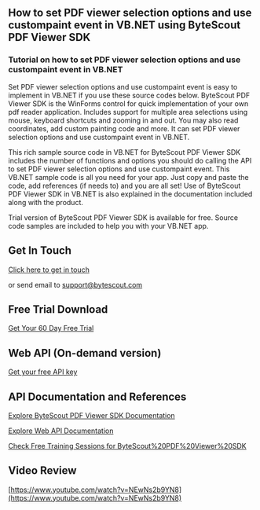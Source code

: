 ## How to set PDF viewer selection options and use custompaint event in VB.NET using ByteScout PDF Viewer SDK

### Tutorial on how to set PDF viewer selection options and use custompaint event in VB.NET

Set PDF viewer selection options and use custompaint event is easy to implement in VB.NET if you use these source codes below. ByteScout PDF Viewer SDK is the WinForms control for quick implementation of your own pdf reader application. Includes support for multiple area selections using mouse, keyboard shortcuts and zooming in and out. You may also read coordinates, add custom painting code and more. It can set PDF viewer selection options and use custompaint event in VB.NET.

This rich sample source code in VB.NET for ByteScout PDF Viewer SDK includes the number of functions and options you should do calling the API to set PDF viewer selection options and use custompaint event. This VB.NET sample code is all you need for your app. Just copy and paste the code, add references (if needs to) and you are all set! Use of ByteScout PDF Viewer SDK in VB.NET is also explained in the documentation included along with the product.

Trial version of ByteScout PDF Viewer SDK is available for free. Source code samples are included to help you with your VB.NET app.

## Get In Touch

[Click here to get in touch](https://bytescout.zendesk.com/hc/en-us/requests/new?subject=ByteScout%20PDF%20Viewer%20SDK%20Question)

or send email to [support@bytescout.com](mailto:support@bytescout.com?subject=ByteScout%20PDF%20Viewer%20SDK%20Question) 

## Free Trial Download

[Get Your 60 Day Free Trial](https://bytescout.com/download/web-installer?utm_source=github-readme)

## Web API (On-demand version)

[Get your free API key](https://pdf.co/documentation/api?utm_source=github-readme)

## API Documentation and References

[Explore ByteScout PDF Viewer SDK Documentation](https://bytescout.com/documentation/index.html?utm_source=github-readme)

[Explore Web API Documentation](https://pdf.co/documentation/api?utm_source=github-readme)

[Check Free Training Sessions for ByteScout%20PDF%20Viewer%20SDK](https://academy.bytescout.com/)

## Video Review

[https://www.youtube.com/watch?v=NEwNs2b9YN8](https://www.youtube.com/watch?v=NEwNs2b9YN8)